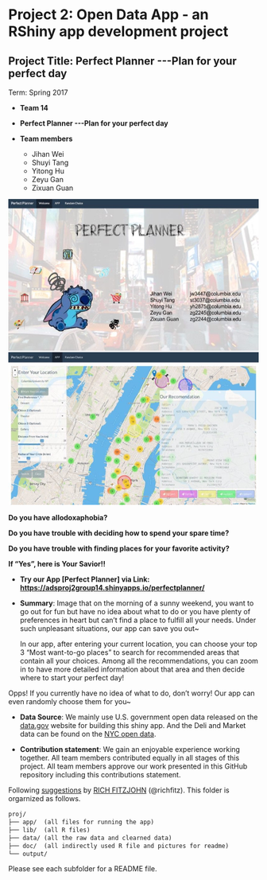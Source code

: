 # Project 2: Open Data App - an RShiny app development project

## Project Title: Perfect Planner ---Plan for your perfect day

Term: Spring 2017

+ **Team 14**
+ **Perfect Planner ---Plan for your perfect day**

+ **Team members**
	+ Jihan Wei
	+ Shuyi Tang
	+ Yitong Hu
	+ Zeyu Gan
	+ Zixuan Guan

![screenshot](doc/screenshot_firstpage.jpg)
![screenshot](doc/map_screenshot.jpg)


**Do you have allodoxaphobia?** 

**Do you have trouble with deciding how to spend your spare time?** 

**Do you have trouble with finding places for your favorite activity?** 


**If “Yes”, here is Your Savior!!** 
+ **Try our App [Perfect Planner] via Link: https://adsproj2group14.shinyapps.io/perfectplanner/**


+ **Summary**: 
 Image that on the morning of a sunny weekend, you want to go out for fun but have no idea about what to do or you have plenty of preferences in heart but can’t find a place to fulfill all your needs. Under such unpleasant situations, our app can save you out~ 

  In our app, after entering your current location, you can choose your top 3 “Most want-to-go places” to search for recommended areas that contain all your choices. Among all the recommendations, you can zoom in to have more detailed information about that area and then decide where to start your perfect day! 

 Opps! If you currently have no idea of what to do, don’t worry! Our app can even randomly choose them for you~



+ **Data Source**: 
 We mainly use U.S. government open data released on the [data.gov](https://data.gov/) website for building this shiny app. And the Deli and Market data can be found on the [NYC open data]( https://nycopendata.socrata.com/). 


+ **Contribution statement**: 
 We gain an enjoyable experience working together. All team members contributed equally in all stages of this project. All team members approve our work presented in this GitHub repository including this contributions statement. 

Following [suggestions](http://nicercode.github.io/blog/2013-04-05-projects/) by [RICH FITZJOHN](http://nicercode.github.io/about/#Team) (@richfitz). This folder is orgarnized as follows.

```
proj/
├── app/  (all files for running the app)
├── lib/  (all R files)
├── data/ (all the raw data and clearned data)
├── doc/  (all indirectly used R file and pictures for readme)
└── output/ 
```

Please see each subfolder for a README file.

